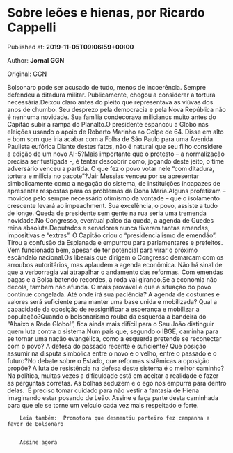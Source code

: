 
# Sobre leões e hienas, por Ricardo Cappelli

Published at: **2019-11-05T09:06:59+00:00**

Author: **Jornal GGN**

Original: [GGN](https://jornalggn.com.br/artigos/sobre-leoes-e-hienas-por-ricardo-cappelli/)

Bolsonaro pode ser acusado de tudo, menos de incoerência. Sempre defendeu a ditadura militar. Publicamente, chegou a considerar a tortura necessária.Deixou claro antes do pleito que representava as viúvas dos anos de chumbo. Seu desprezo pela democracia e pela Nova República não é nenhuma novidade. Sua família condecorava milicianos muito antes do Capitão subir a rampa do Planalto.O presidente espancou a Globo nas eleições usando o apoio de Roberto Marinho ao Golpe de 64. Disse em alto e bom som que iria acabar com a Folha de São Paulo para uma Avenida Paulista eufórica.Diante destes fatos, não é natural que seu filho considere a edição de um novo AI-5?Mais importante que o protesto – a normalização precisa ser fustigada -, é tentar descobrir como, jogando deste jeito, o time adversário venceu a partida. O que fez o povo votar nele “com ditadura, tortura e milícia no pacote”?Jair Messias venceu por se apresentar simbolicamente como a negação do sistema, de instituições incapazes de apresentar respostas para os problemas da Dona Maria.Alguns profetizam – movidos pelo sempre necessário otimismo da vontade – que o isolamento crescente levará ao impeachment. Sua excelência, o povo, assiste a tudo de longe. Queda de presidente sem gente na rua seria uma tremenda novidade.No Congresso, eventual palco da queda, a agenda de Guedes reina absoluta.Deputados e senadores nunca tiveram tantas emendas, impositivas e “extras”. O Capitão criou o “presidencialismo de emendão”. Tirou a confusão da Esplanada e empurrou para parlamentares e prefeitos. Vem funcionado bem, apesar de ter potencial para virar o próximo escândalo nacional.Os liberais que dirigem o Congresso demarcam com os arroubos autoritários, mas aplaudem a agenda econômica. Não há sinal de que a verborragia vai atrapalhar o andamento das reformas. Com emendas pagas e a Bolsa batendo recordes, a roda vai girando.Se a economia não decola, também não afunda. O mais provável é que a situação do povo continue congelada. Até onde irá sua paciência? A agenda de costumes e valores será suficiente para manter uma base unida e mobilizada? Qual a capacidade da oposição de ressignificar a esperança e mobilizar a população?Quando o bolsonarismo rouba da esquerda a bandeira do “Abaixo a Rede Globo!”, fica ainda mais difícil para o Seu João distinguir quem luta contra o sistema.Num país que, segundo o IBGE, caminha para se tornar uma nação evangélica, como a esquerda pretende se reconectar com o povo? A defesa do passado recente é suficiente? Que posição assumir na disputa simbólica entre o novo e o velho, entre o passado e o futuro?No debate sobre o Estado, que reformas sistêmicas a oposição propõe? A luta de resistência na defesa deste sistema é o melhor caminho?Na política, muitas vezes a dificuldade está em aceitar a realidade e fazer as perguntas corretas. As bolhas seduzem e o ego nos empurra para dentro delas.  É preciso tomar cuidado para não vestir a fantasia de Hiena imaginando estar posando de Leão.
Assine e faça parte desta caminhada para que ele se torne um veículo cada vez mais respeitado e forte.

        Leia também:  Promotora que desmentiu porteiro fez campanha a favor de Bolsonaro
      

        Assine agora
      
